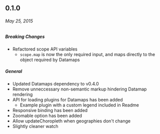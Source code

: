 ## 0.1.0
###### _May 25, 2015_

##### Breaking Changes
- Refactored scope API variables
  - `scope.map` is now the only required input, and maps directly to the object required by Datamaps

##### General
- Updated Datamaps dependency to v0.4.0
- Remove unneccessary non-semantic markup hindering Datamap rendering
- API for loading plugins for Datamaps has been added
  - Example plugin with a custom legend included in Readme
- Responsive binding has been added
- Zoomable option has been added
- Allow updateChoropleth when geographies don't change
- Slightly cleaner watch
